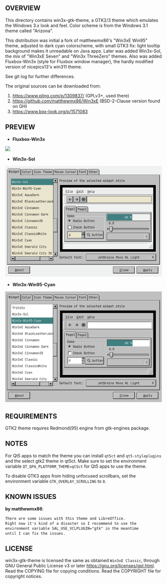 OVERVIEW
--------
This directory contains win3x-gtk-theme, a GTK2/3 theme which
emulates the Windows 3.x look and feel.  Color scheme is from
the Windows 3.1 theme called "Arizona".

This distribution was initial a fork of matthewmx86's "Win3xE Win95" theme,
adjusted to dark cyan colorscheme, with small GTK3 fix:
light tooltip background makes it unreadable on Java apps.
Later was added Win3x-Sol, the mix of "Win3xE Seven" and "Win3x ThreeZero"
themes.  Also was added Fluxbox-Win3x (style for Fluxbox window manager),
the hardly modified version of nicepics13's win311 theme.

See git log for further differences.

The original sources can be downloaded from:
1. https://www.pling.com/p/1309837/ (GPLv3+, used there)
2. https://github.com/matthewmx86/Win3xE (BSD-2-Clause version found on GH)
3. https://www.box-look.org/p/1571083


PREVIEW
-------
- **Fluxbox-Win3x**

![](screenshots/Fluxbox-Win3x.png)

- **Win3x-Sol**

![](screenshots/Win3x-Sol.png)

- **Win3x-Win95-Cyan**

![](screenshots/Win3x-Win95-Cyan.png)


REQUIREMENTS
------------
GTK2 theme requires Redmond(95) engine from gtk-engines package.


NOTES
-----
For Qt5 apps to match the theme you can install `qt5ct` and `qt5-styleplugins`
and the select gtk2 theme in qt5ct.  Make sure to set the environment variable
`QT_QPA_PLATFORM_THEME=qt5ct` for Qt5 apps to use the theme.

To disable GTK3 apps from hiding unfocused scrollbars, set the environment
variable `GTK_OVERLAY_SCROLLING` to `0`.


KNOWN ISSUES
------------
**by matthewmx86**:
```
There are some issues with this theme and LibreOffice.
Right now it's kind of a disaster so I recommend to use the
environment variable SAL_USE_VCLPLUGIN="gtk" in the meantime
until I can fix the issues.
```


LICENSE
-------
win3x-gtk-theme is licensed the same as obtained `Win3xE Classic`,
through GNU General Public License v3 or later
<https://gnu.org/licenses/gpl.html>.
Read the COPYING file for copying conditions.
Read the COPYRIGHT file for copyright notices.
